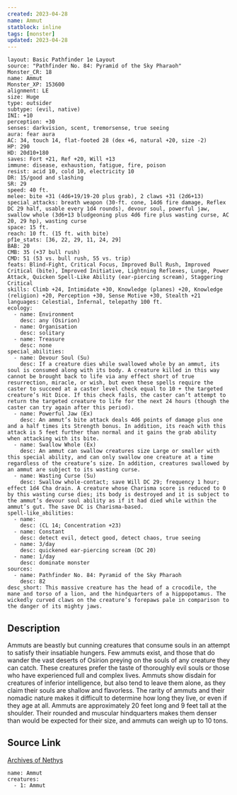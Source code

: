 ```yaml
---
created: 2023-04-28
name: Ammut
statblock: inline
tags: [monster]
updated: 2023-04-28
---
```

```statblock
layout: Basic Pathfinder 1e Layout
source: "Pathfinder No. 84: Pyramid of the Sky Pharaoh"
Monster_CR: 18
name: Ammut
Monster_XP: 153600
alignment: LE
size: Huge
type: outsider
subtype: (evil, native)
INI: +10
perception: +30
senses: darkvision, scent, tremorsense, true seeing
aura: fear aura
AC: 34, touch 14, flat-footed 28 (dex +6, natural +20, size -2)
HP: 290
HD: 20d10+180
saves: Fort +21, Ref +20, Will +13
immune: disease, exhaustion, fatigue, fire, poison
resist: acid 10, cold 10, electricity 10
DR: 15/good and slashing
SR: 29
speed: 40 ft.
melee: bite +31 (4d6+19/19-20 plus grab), 2 claws +31 (2d6+13)
special_attacks: breath weapon (30-ft. cone, 14d6 fire damage, Reflex DC 29 half, usable every 1d4 rounds), devour soul, powerful jaw, swallow whole (3d6+13 bludgeoning plus 4d6 fire plus wasting curse, AC 20, 29 hp), wasting curse
space: 15 ft.
reach: 10 ft. (15 ft. with bite)
pf1e_stats: [36, 22, 29, 11, 24, 29]
BAB: 20
CMB: 35 (+37 bull rush)
CMD: 51 (53 vs. bull rush, 55 vs. trip)
feats: Blind-Fight, Critical Focus, Improved Bull Rush, Improved Critical (bite), Improved Initiative, Lightning Reflexes, Lunge, Power Attack, Quicken Spell-Like Ability (ear-piercing scream), Staggering Critical
skills: Climb +24, Intimidate +30, Knowledge (planes) +20, Knowledge (religion) +20, Perception +30, Sense Motive +30, Stealth +21
languages: Celestial, Infernal, telepathy 100 ft.
ecology:
  - name: Environment
    desc: any (Osirion)
  - name: Organisation
    desc: solitary
  - name: Treasure
    desc: none
special_abilities:
  - name: Devour Soul (Su)
    desc: If a creature dies while swallowed whole by an ammut, its soul is consumed along with its body. A creature killed in this way cannot be brought back to life via any effect short of true resurrection, miracle, or wish, but even these spells require the caster to succeed at a caster level check equal to 10 + the targeted creature’s Hit Dice. If this check fails, the caster can’t attempt to return the targeted creature to life for the next 24 hours (though the caster can try again after this period).
  - name: Powerful Jaw (Ex)
    desc: An ammut’s bite attack deals 4d6 points of damage plus one and a half times its Strength bonus. In addition, its reach with this attack is 5 feet further than normal and it gains the grab ability when attacking with its bite.
  - name: Swallow Whole (Ex)
    desc: An ammut can swallow creatures size Large or smaller with this special ability, and can only swallow one creature at a time regardless of the creature’s size. In addition, creatures swallowed by an ammut are subject to its wasting curse.
  - name: Wasting Curse (Su)
    desc: Swallow whole-contact; save Will DC 29; frequency 1 hour; effect 1d4 Cha drain. A creature whose Charisma score is reduced to 0 by this wasting curse dies; its body is destroyed and it is subject to the ammut’s devour soul ability as if it had died while within the ammut’s gut. The save DC is Charisma-based.
spell-like_abilities:
  - name:
    desc: (CL 14; Concentration +23)
  - name: Constant
    desc: detect evil, detect good, detect chaos, true seeing
  - name: 3/day
    desc: quickened ear-piercing scream (DC 20)
  - name: 1/day
    desc: dominate monster
sources:
  - name: Pathfinder No. 84: Pyramid of the Sky Pharaoh
    desc: 82
desc_short: This massive creature has the head of a crocodile, the mane and torso of a lion, and the hindquarters of a hippopotamus. The wickedly curved claws on the creature’s forepaws pale in comparison to the danger of its mighty jaws.
```
## Description
Ammuts are beastly but cunning creatures that consume souls in an attempt to satisfy their insatiable hungers. Few ammuts exist, and those that do wander the vast deserts of Osirion preying on the souls of any creature they can catch. These creatures prefer the taste of thoroughly evil souls or those who have experienced full and complex lives. Ammuts show disdain for creatures of inferior intelligence, but also tend to leave them alone, as they claim their souls are shallow and flavorless. The rarity of ammuts and their nomadic nature makes it difficult to determine how long they live, or even if they age at all. Ammuts are approximately 20 feet long and 9 feet tall at the shoulder. Their rounded and muscular hindquarters makes them denser than would be expected for their size, and ammuts can weigh up to 10 tons.
## Source Link
[Archives of Nethys](https://aonprd.com/MonsterDisplay.aspx?ItemName=Ammut)
```encounter-table
name: Ammut
creatures:
  - 1: Ammut
```
